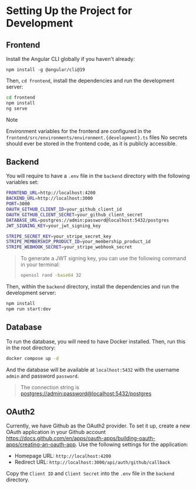 # Setting Up the Project for Development

## Frontend

Install the Angular CLI globally if you haven't already:

```
npm install -g @angular/cli@19
```

Then, `cd frontend`, install the dependencies and run the development server:

```bash
cd frontend
npm install
ng serve
```

> [!NOTE]
> Environment variables for the frontend are configured in the `frontend/src/environments/environment.{development}.ts` files
> No secrets should ever be stored in the frontend code, as it is publicly accessible.

## Backend

You will require to have a `.env` file in the `backend` directory with the following variables set:

```bash
FRONTEND_URL=http://localhost:4200
BACKEND_URL=http://localhost:3000
PORT=3000
OAUTH_GITHUB_CLIENT_ID=your_github_client_id
OAUTH_GITHUB_CLIENT_SECRET=your_github_client_secret
DATABASE_URL=postgres://admin:password@localhost:5432/postgres
JWT_SIGNING_KEY=your_jwt_signing_key

STRIPE_SECRET_KEY=your_stripe_secret_key
STRIPE_MEMBERSHIP_PRODUCT_ID=your_membership_product_id
STRIPE_WEBHOOK_SECRET=your_stripe_webhook_secret
```

> To generate a JWT signing key, you can use the following command in your terminal:
>
> ```bash
> openssl rand -base64 32
> ```

Then, within the `backend` directory, install the dependencies and run the development server:

```bash
npm install
npm run start:dev
```

## Database

To run the database, you will need to have Docker installed. Then, run this in the root directory:

```bash
docker compose up -d
```

And the database will be available at `localhost:5432` with the username `admin` and password `password`.

> The connection string is <postgres://admin:password@localhost:5432/postgres>

## OAuth2

Currently, we have Github as the OAuth2 provider. To set it up, create a new OAuth application in your Github account <https://docs.github.com/en/apps/oauth-apps/building-oauth-apps/creating-an-oauth-app>. Use the following settings
for the application:

- Homepage URL: `http://localhost:4200`
- Redirect URL: `http://localhost:3000/api/auth/github/callback`

Copy the `Client ID` and `Client Secret` into the `.env` file in the `backend` directory.
